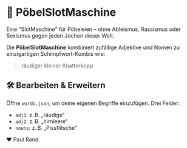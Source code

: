 # 🧨 PöbelSlotMaschine

Eine "SlotMaschine" für Pöbeleien – ohne Ableismus, Rassismus oder Sexismus gegen jeden Jochen dieser Welt.

Die **PöbelSlotMaschine** kombiniert zufällige Adjektive und Nomen zu einzigartigen Schimpfwort-Kombis wie:

> räudiger kleiner Knatterkopp

## 🛠️ Bearbeiten & Erweitern

Öffne `words.json`, um deine eigenen Begriffe einzufügen. Drei Felder:
- `adj1`: z. B. „räudige“
- `adj2`: z. B. „hirnleere“
- `nouns`: z. B. „Pissflitsche“

♥ Paul Rand

